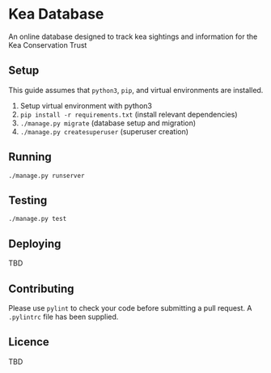 # Kea Database
An online database designed to track kea sightings and information for the Kea Conservation Trust


## Setup
This guide assumes that `python3`, `pip`, and virtual environments are installed.
1. Setup virtual environment with python3
2. `pip install -r requirements.txt` (install relevant dependencies)
3. `./manage.py migrate` (database setup and migration)
4. `./manage.py createsuperuser` (superuser creation)


## Running
`./manage.py runserver`


## Testing
`./manage.py test`


## Deploying
TBD


## Contributing
Please use `pylint` to check your code before submitting a pull request. A `.pylintrc` file has been
supplied.


## Licence
TBD
